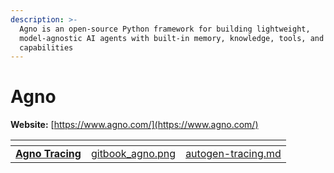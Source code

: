 ```yaml
---
description: >-
  Agno is an open-source Python framework for building lightweight,
  model-agnostic AI agents with built-in memory, knowledge, tools, and reasoning
  capabilities
---
```


# Agno

**Website:** [https://www.agno.com/](https://www.agno.com/)

<table data-card-size="large" data-view="cards"><thead><tr><th></th><th data-hidden data-card-cover data-type="files"></th><th data-hidden data-card-target data-type="content-ref"></th></tr></thead><tbody><tr><td><a href="agno-tracing.md"><strong>Agno Tracing</strong></a></td><td><a href="../../.gitbook/assets/gitbook_agno.png">gitbook_agno.png</a></td><td><a href="../autogen/autogen-tracing.md">autogen-tracing.md</a></td></tr></tbody></table>
